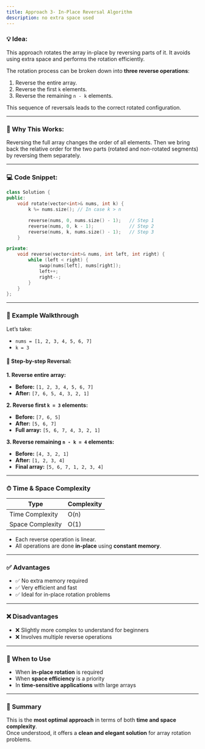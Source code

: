 ```yaml
---
title: Approach 3- In-Place Reversal Algorithm
description: no extra space used
---
```


### 💡 Idea:
This approach rotates the array in-place by reversing parts of it. It avoids using extra space and performs the rotation efficiently.

The rotation process can be broken down into **three reverse operations**:

1. Reverse the entire array.
2. Reverse the first `k` elements.
3. Reverse the remaining `n - k` elements.

This sequence of reversals leads to the correct rotated configuration.

---

### 🧠 Why This Works:
Reversing the full array changes the order of all elements. Then we bring back the relative order for the two parts (rotated and non-rotated segments) by reversing them separately.

---

### 💻 Code Snippet:

```cpp
class Solution {
public:
    void rotate(vector<int>& nums, int k) {
        k %= nums.size(); // In case k > n

        reverse(nums, 0, nums.size() - 1);   // Step 1
        reverse(nums, 0, k - 1);             // Step 2
        reverse(nums, k, nums.size() - 1);   // Step 3
    }

private:
    void reverse(vector<int>& nums, int left, int right) {
        while (left < right) {
            swap(nums[left], nums[right]);
            left++;
            right--;
        }
    }    
};
```
---

### 🧪 Example Walkthrough

Let’s take:

- `nums = [1, 2, 3, 4, 5, 6, 7]`
- `k = 3`

#### 🔁 Step-by-step Reversal:

**1. Reverse entire array:**  
- **Before:** `[1, 2, 3, 4, 5, 6, 7]`  
- **After:**  `[7, 6, 5, 4, 3, 2, 1]`

**2. Reverse first `k = 3` elements:**  
- **Before:** `[7, 6, 5]`  
- **After:**  `[5, 6, 7]`  
- **Full array:** `[5, 6, 7, 4, 3, 2, 1]`

**3. Reverse remaining `n - k = 4` elements:**  
- **Before:** `[4, 3, 2, 1]`  
- **After:**  `[1, 2, 3, 4]`  
- **Final array:** `[5, 6, 7, 1, 2, 3, 4]`

---

### ⏱ Time & Space Complexity

| Type             | Complexity |
|------------------|------------|
| Time Complexity  | O(n)       |
| Space Complexity | O(1)       |

- Each reverse operation is linear.
- All operations are done **in-place** using **constant memory**.

---

### ✅ Advantages

- ✅ No extra memory required  
- ✅ Very efficient and fast  
- ✅ Ideal for in-place rotation problems  

---

### ❌ Disadvantages

- ❌ Slightly more complex to understand for beginners  
- ❌ Involves multiple reverse operations  

---

### 📌 When to Use

- When **in-place rotation** is required  
- When **space efficiency** is a priority  
- In **time-sensitive applications** with large arrays  

---

### 🧩 Summary

This is the **most optimal approach** in terms of both **time and space complexity**.  
Once understood, it offers a **clean and elegant solution** for array rotation problems.
